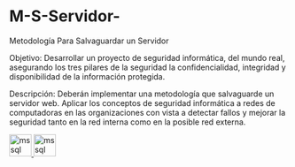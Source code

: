 # M-S-Servidor-
Metodología Para Salvaguardar un Servidor 

Objetivo: 
Desarrollar un proyecto de seguridad informática, del mundo real, asegurando los tres pilares de la seguridad la confidencialidad, integridad y disponibilidad de la información protegida.

Descripción:
Deberán implementar una metodología que salvaguarde un servidor web. Aplicar los conceptos de seguridad informática a redes de computadoras en las organizaciones con vista a detectar fallos y mejorar la seguridad tanto en la red interna como en la posible red externa. 
           




<p align="left"> <a href="https://www.microsoft.com/en-us/sql-server" target="_blank" rel="noreferrer"> 
  <img src="https://www.svgrepo.com/show/303229/microsoft-sql-server-logo.svg" alt="mssql" width="40" height="40"/> 
   <a href="https://visualstudio.microsoft.com/es/" target="_blank" rel="noreferrer"> 
  <img src="https://cdn-icons-png.flaticon.com/512/906/906324.png" alt="mssql" width="40" height="40"/>         
  </a> 
</p>






